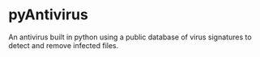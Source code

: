 # pyAntivirus
An antivirus built in python using a public database of virus signatures to detect and remove infected files.
